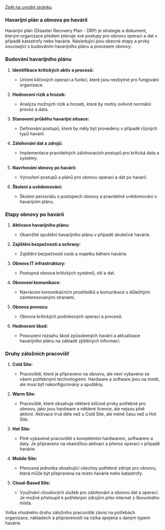 [Zpět na uvodní stránku](../README.md)

### Havarijní plán a obnova po havárii

Havarijní plán (Disaster Recovery Plan - DRP) je strategie a dokument, kterým organizace předem plánuje své postupy pro obnovu operací a dat v případě katastrofy nebo havárie. Následující jsou obecné etapy a prvky související s budováním havarijního plánu a procesem obnovy:

### Budování havarijního plánu

1. **Identifikace kritických aktiv a procesů:**
   - Určení klíčových operací a funkcí, které jsou nezbytné pro fungování organizace.

2. **Hodnocení rizik a hrozeb:**
   - Analýza možných rizik a hrozeb, které by mohly ovlivnit normální provoz a data.

3. **Stanovení průběhu havarijní situace:**
   - Definování postupů, které by měly být provedeny v případě různých typů havárií.

4. **Zálohování dat a zdrojů:**
   - Implementace pravidelných zálohovacích postupů pro kritická data a systémy.

5. **Navrhování obnovy po havárii:**
   - Vytvoření postupů a plánů pro obnovu operací a dat po havárii.

6. **Školení a uvědomování:**
   - Školení personálu o postupech obnovy a pravidelné uvědomování o havarijním plánu.

### Etapy obnovy po havárii

1. **Aktivace havarijního plánu:**
   - Okamžité spuštění havarijního plánu v případě skutečné havárie.

2. **Zajištění bezpečnosti a ochrany:**
   - Zajištění bezpečnosti osob a majetku během havárie.

3. **Obnova IT infrastruktury:**
   - Postupná obnova kritických systémů, sítí a dat.

4. **Obnovení komunikace:**
   - Navrácení komunikačních prostředků a komunikace s důležitými zainteresovanými stranami.

5. **Obnova provozu:**
   - Obnova kritických podnikových operací a procesů.

6. **Hodnocení škod:**
   - Posouzení rozsahu škod způsobených havárií a aktualizace havarijního plánu na základě zjištěných informací.

### Druhy záložních pracovišť

1. **Cold Site:**
   - Pracoviště, které je připraveno na obnovu, ale není vybaveno se všemi potřebnými technologiemi. Hardware a software jsou na místě, ale musí být nakonfigurovány a spuštěny.

2. **Warm Site:**
   - Pracoviště, které obsahuje některé klíčové prvky potřebné pro obnovu, jako jsou hardware a některé licence, ale nejsou plně aktivní. Aktivace trvá déle než u Cold Site, ale méně času než u Hot Site.

3. **Hot Site:**
   - Plně vybavené pracoviště s kompletními hardwarem, softwarem a daty. Je připraveno na okamžitou aktivaci a přenos operací v případě havárie.

4. **Mobile Site:**
   - Přenosná jednotka obsahující všechny potřebné zdroje pro obnovu, která může být přepravena na místo havárie nebo katastrofy.

5. **Cloud-Based Site:**
   - Využívání cloudových služeb pro zálohování a obnovu dat a operací. Je možné přistoupit k potřebným zdrojům přes internet z libovolného místa.

Volba vhodného druhu záložního pracoviště závisí na potřebách organizace, nákladech a připravenosti na rizika spojená s daným typem havárie.